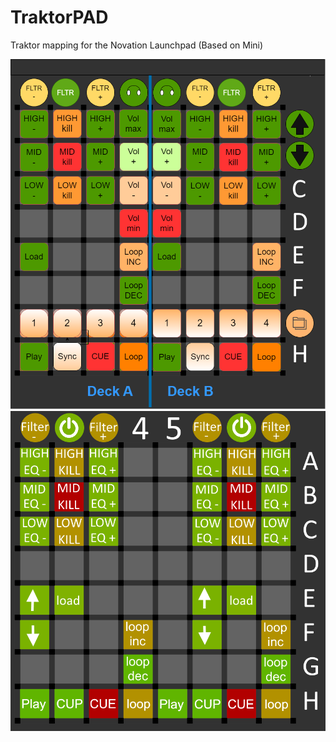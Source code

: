 # TraktorPAD
Traktor mapping for the Novation Launchpad (Based on Mini)

![Preview](./launchpad-mini_key-layout-WORKING.png)
![Preview](https://github.com/Patrik356b/TraktorPAD/blob/rc2/launchpad-mini_key-layout-DEFAULT.png)
